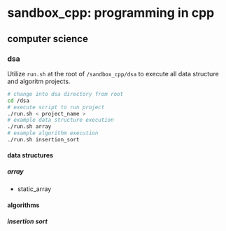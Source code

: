 # sandbox_cpp: programming in cpp
## computer science
### dsa
Utilize `run.sh` at the root of `/sandbox_cpp/dsa` to execute all data structure and algoritm projects.
```sh
# change into dsa directory from root
cd /dsa
# execute script to run project
./run.sh < project_name >
# example data structure execution
./run.sh array
# example algorithm execution
./run.sh insertion_sort
```
#### data structures
##### array
- static_array
#### algorithms
##### insertion sort
